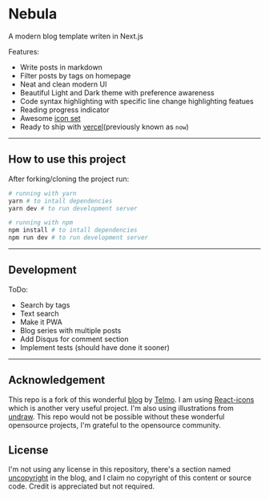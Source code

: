 # Nebula

A modern blog template writen in Next.js

Features:

- Write posts in markdown
- Filter posts by tags on homepage
- Neat and clean modern UI
- Beautiful Light and Dark theme with preference awareness
- Code syntax highlighting with specific line change highlighting featues
- Reading progress indicator
- Awesome [icon set](https://react-icons.github.io/react-icons/)
- Ready to ship with [vercel](https://vercel.com/)(previously known as `now`)

---

## How to use this project

After forking/cloning the project run:

```bash
# running with yarn
yarn # to intall dependencies
yarn dev # to run development server

# running with npm
npm install # to intall dependencies
npm run dev # to run development server
```

---

## Development

ToDo:

- Search by tags
- Text search
- Make it PWA
- Blog series with multiple posts
- Add Disqus for comment section
- Implement tests (should have done it sooner)

---

## Acknowledgement

This repo is a fork of this wonderful [blog](https://github.com/telmogoncalves/telmo) by [Telmo](https://telmo.im). I am using [React-icons](https://react-icons.github.io/react-icons/) which is another very useful project. I'm also using illustrations from [undraw](https://undraw.co/illustrations). This repo would not be possible without these wonderful opensource projects, I'm grateful to the opensource community.

## License

I'm not using any license in this repository, there's a section named [uncopyright](https://nebula-blog.netlify.app/uncopyright) in the blog, and I claim no copyright of this content or source code. Credit is appreciated but not required.
